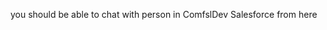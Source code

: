 <html>
	<head><meta name="viewport" content="width=device-width, initial-scale=1, minimum-scale=1"></head>
  <body>
    <p>you should be able to chat with person in ComfslDev Salesforce from here</p>
    <script type='text/javascript'>
	function initEmbeddedMessaging() {
		try {
			embeddedservice_bootstrap.settings.language = 'en_US';
			embeddedservice_bootstrap.init(
				'00DIS000000J2Dt',
				'jarvis',
				'https://pranit4-dev-ed.develop.my.site.com/ESWjarvis1707642992480',
				{
					scrt2URL: 'https://pranit4-dev-ed.develop.my.salesforce-scrt.com'
				}
			);
		} catch (err) {
			console.error('Error loading Embedded Messaging: ', err);
		}
	};
</script>
<script type='text/javascript' src='https://pranit4-dev-ed.develop.my.site.com/ESWjarvis1707642992480/assets/js/bootstrap.min.js' onload='initEmbeddedMessaging()'></script>

  </body>
</html>
